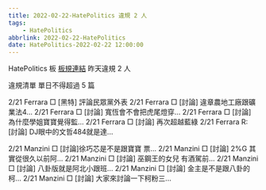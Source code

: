 ```yaml
---
title: 2022-02-22-HatePolitics 違規 2 人
tags:
    - HatePolitics
abbrlink: 2022-02-22-HatePolitics
date: HatePolitics-2022-02-22 12:00:00
---
```

HatePolitics 板 [板規連結](https://www.ptt.cc/bbs/HatePolitics/M.1617115262.A.D60.html)
昨天違規 2 人
<!-- more -->

違規清單
單日不得超過 5 篇

2/21 Ferrara □ [黑特] 評論民眾黨外表
2/21 Ferrara □ [討論] 違章農地工廠跟礦業法4…
2/21 Ferrara □ [討論] 寬恆會不會把虎尾燈穿…
2/21 Ferrara □ [討論] 為什麼學姐寶寶覺得監…
2/21 Ferrara □ [討論] 再次超越藍綠
2/21 Ferrara R: [討論] DJ眼中的文哲484就是達…

2/21 Manzini □ [討論]徐巧芯是不是跟寶寶 票…
2/21 Manzini □ [討論] 2%G 其實從很久以前阿…
2/21 Manzini □ [討論] 巫鋼王的女兒 有酒駕前…
2/21 Manzini □ [討論] 八卦版就是阿北小跟班…
2/21 Manzini □ [討論] 金主是不是跟八卦的柯…
2/21 Manzini □ [討論] 大家來討論一下柯粉三…